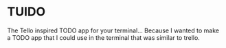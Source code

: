 # TUIDO
The Tello inspired TODO app for your terminal... Because I wanted to make a TODO app that I could use in the terminal that was similar to trello.
